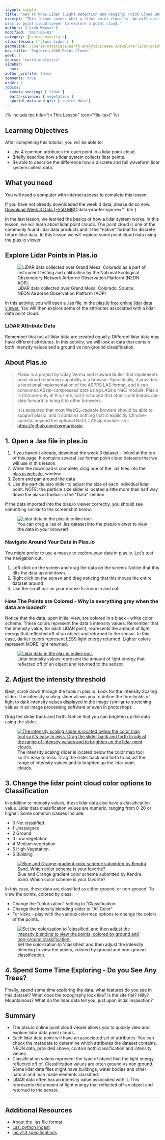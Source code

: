 ```yaml
---
layout: single
title: "Get to know Lidar (Light Detection and Ranging) Point Cloud Data - Active Remote Sensing"
excerpt: "This lesson covers what a lidar point cloud is. We will use the free
plas.io point cloud viewer to explore a point cloud."
authors: ['Leah Wasser']
modified: '2017-06-02'
category: [course-materials]
class-lesson: ['class-lidar-r']
permalink: /course-materials/earth-analytics/week-3/explore-lidar-point-clouds-plasio/
nav-title: 'Explore LiDAR Point Clouds'
week: 3
course: "earth-analytics"
sidebar:
  nav:
author_profile: false
comments: true
order: 2
topics:
  remote-sensing: ['lidar']
  earth-science: ['vegetation']
  spatial-data-and-gis: ['raster-data']
---
```



{% include toc title="In This Lesson" icon="file-text" %}

<div class='notice--success' markdown="1">

## <i class="fa fa-graduation-cap" aria-hidden="true"></i> Learning Objectives

After completing this tutorial, you will be able to:

* List 4 common attributes for each point in a lidar point cloud.
* Briefly describe how a lidar system collects lidar points.
* Be able to describe the difference how a discrete and full waveform lidar system collect data.

## <i class="fa fa-check-square-o fa-2" aria-hidden="true"></i> What you need

You will need a computer with internet access to complete this lesson.

If you have not already downloaded the week 3 data, please do so now.
[<i class="fa fa-download" aria-hidden="true"></i> Download Week 3 Data (~250 MB)](https://ndownloader.figshare.com/files/7446715){:data-proofer-ignore='' .btn }

</div>

In the last lesson, we learned the basics of how a lidar system works. In this
lesson, we will learn about lidar point clouds. The point cloud is one of the commonly
found lidar data products and it the "native" format for discrete return lidar data.
In this lesson we will explore some point cloud data using the plas.io viewer.


## Explore Lidar Points in Plas.io


<figure>
 <img src="https://farm4.staticflickr.com/3932/15408420007_3176835b51.jpg" alt="LiDAR data collected over Grand Mesa, Colorado as a part of instrument testing and calibration by the National Ecological Observatory Network Airborne Observation Platform (NEON AOP).">
 <figcaption>LiDAR data collected over Grand Mesa, Colorado. Source: NEON Airborne
 Observation Platform (AOP)
 </figcaption>
 </figure>


In this activity, you will open a .las file, in the <a href="http://plas.io" target="_blank"> plas.io free online lidar data viewer.</a> You will then explore some of the attributes associated with a lidar data point cloud.

### LiDAR Attribute Data
Remember that not all lidar data are created equally. Different lidar data may have different attributes. In this activity, we will look at data that contain both intensity values and a ground vs non ground classification.

## About Plas.io
> Plasio is a project by Uday Verma and Howard Butler that implements point cloud rendering capability in a browser. Specifically, it provides a functional implementation of the ASPRS LAS format, and it can consume LASzip-compressed data using LASzip NaCl module. Plasio is Chrome-only at this time, but it is hoped that other contributors can step forward to bring it to other browsers.
>
> It is expected that most WebGL-capable browers should be able to support plasio, and it contains nothing that is explicitly Chrome-specific beyond the optional NaCL LASzip module.
> src: https://github.com/verma/plasio

## 1. Open a .las file in plas.io ###

1. If you haven't already, download the week 3 dataset - linked at the top of this page. It contains several .laz format point cloud datasets that we will use in this lesson.
2. When the download is complete, drag one of the .laz files into the <a href="http://plas.io" target="_blank"> plas.io website.</a> window.
3. Zoom and pan around the data
4. Use the particle size slider to adjust the size of each individual lidar point. NOTE: the particle size slider is located a little more than half way down the plas.io toolbar in the "Data" section.

If the data imported into the plas.io viewer correctly, you should see something similar to the screenshot below:

<figure>
<img src="{{ site.url }}/images/course-materials/earth-analytics/week-3/plasio-data-import.png" alt="Lidar data in the plas.io online tool.">
<figcaption>You can drag a .las or .laz dataset into the plas.io viewer to view the data in your browser! </figcaption>
</figure>

### Navigate Around Your Data in Plas.io
You might prefer to use a mouse to explore your data in plas.io. Let's test the navigation out.

1. Left click on the screen and drag the data on the screen. Notice that this tilts the data up and down.
2. Right click on the screen and drag noticing that this moves the entire dataset around
3. Use the scroll bar on your mouse to zoom in and out.

### How The Points are Colored - Why is everything grey when the data are loaded?
Notice that the data, upon initial view, are colored in a black - white color scheme. These colors represent the data's intensity values. Remember that the intensity value, for each LiDAR point, represents the amount of light energy that reflected off of an object and returned to the sensor. In this case, darker colors represent LESS light energy returned. Lighter colors represent MORE light returned.

<figure>
<a href="{{ site.url }}/images/course-materials/earth-analytics/week-3/lidar-intensity.png" alt="Lidar intensity values represent the amount of light energy that reflected off of an object and returned to the sensor.">
<img src="{{ site.url }}/images/course-materials/earth-analytics/week-3/lidar-intensity.png" alt="Lidar data in the plas.io online tool.">
</a>
<figcaption>Lidar intensity values represent the amount of light energy that reflected off of an object and returned to the sensor.</figcaption>
</figure>


## 2. Adjust the intensity threshold

Next, scroll down through the tools in plas.io. Look for the Intensity Scaling slider. The intensity scaling slider allows you to define the thresholds of light to dark intensity values displayed in the image (similar to stretching values in an image processing software or even in photoshop).

Drag the slider back and forth. Notice that you can brighten up the data using the slider.

<figure>
  <a href="{{ site.url }}/images/course-materials/earth-analytics/week-3/intensity-slider.png">
    <img src="{{ site.url }}/images/course-materials/earth-analytics/week-3/intensity-slider.png" alt="The intensity scaling slider is located below the color map tool so it's easy to miss. Drag the slider back and forth to adjust the range of intensity values and to brighten up the lidar point clouds.">
  </a>
  <figcaption>The intensity scaling slider is located below the color map tool so it's easy to miss. Drag the slider back and forth to adjust the range of intensity values and to brighten up the lidar point clouds.
  </figcaption>
</figure>

## 3. Change the lidar point cloud color options to Classification

In addition to intensity values, these lidar data also have a classification value. Lidar data classification values are numeric, ranging from 0-20 or higher. Some common classes include:

- 0 Not classified
- 1 Unassigned
- 2 Ground
- 3 Low vegetation
- 4 Medium vegetation
- 5 High Vegetation
- 6 Building

<figure>
  <a href="{{ site.url }}/images/course-materials/earth-analytics/week-3/plasio-colors-kendra.png">
    <img src="{{ site.url }}/images/course-materials/earth-analytics/week-3/plasio-colors-kendra.png" alt="Blue and Orange gradient color scheme submitted by Kendra Sand. Which color scheme is your favorite?">
  </a>
  <figcaption>Blue and Orange gradient color scheme submitted by Kendra Sand. Which color scheme is your favorite?
  </figcaption>
</figure>

In this case, these data are classified as either ground, or non-ground. To view the points, colored by class:

- Change the "colorization" setting to "Classification
- Change the intensity blending slider to "All Color"
- For kicks - play with the various colormap options to change the colors of the points.

<figure>
  <a href="{{ site.url }}/images/course-materials/earth-analytics/week-3/classification-colorization2.png">
    <img src="{{ site.url }}/images/course-materials/earth-analytics/week-3/classification-colorization2.png" alt="Set the colorization to 'classified' and then adjust the intensity blending to view the points, colored by ground and non-ground classification.">
  </a>
  <figcaption>Set the colorization to 'classified' and then adjust the intensity blending to view the points, colored by ground and non-ground classification.
  </figcaption>
</figure>

## 4. Spend Some Time Exploring - Do you See Any Trees?
Finally, spend some time exploring the data. what features do you see in this dataset? What does the topography look like? Is the site flat? Hilly? Mountainous? What do the lidar data tell you, just upon initial inspection?

## Summary
*	The plas.io online point cloud viewer allows you to quickly view and explore lidar data point clouds.
*	Each lidar data point will have an associated set of attributes. You can check the metadata to determine which attributes the dataset contains. NEON data, provided above, contain both classification and intensity values.
*	Classification values represent the type of object that the light energy reflected off of. Classification values are often ground vs non ground. Some lidar data files might have buildings, water bodies and other natural and man made elements classified.
*	LiDAR data often has an intensity value associated with it. This represents the amount of light energy that reflected off an object and returned to the sensor.

***

<div class="notice--info" markdown="1">

## Additional Resources

*	<a href="https://www.asprs.org/committee-general/laser-las-file-format-exchange-activities.html" target="_blank"> About the .las file format.</a>
*	<a href="http://laspy.readthedocs.org/en/latest/tut_background.html" target="_blank"> Las: python ingest</a>
*	<a href="http://www.asprs.org/a/society/committees/standards/asprs_las_spec_v13.pdf" target="_blank"> las v1.3 specifications</a>

</div>

